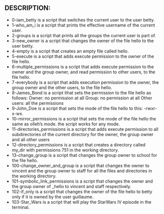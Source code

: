 DESCRIPTION:
-----------
- 0-iam_betty is a script that switches the current user to the user betty.
- 1-who_am_i is a script that prints the effective username of the current user.
- 2-groups is a script that prints all the groups the current user is part of.
- 3-new_owner is a script that changes the owner of the file hello to the user betty.
- 4-empty is a script that creates an empty file called hello.
- 5-execute is a script that adds execute permission to the owner of the file hello.
- 6-multiple_permissions is a script that adds execute permission to the owner and the group owner, and read permission to other users, to the file hello.
- 7-everybody is a script that adds execution permission to the owner, the group owner and the other users, to the file hello.
- 8-James_Bond is a script ithat sets the permission to the file hello as follows:
    Owner: no permission at all
    Group: no permission at all
    Other users: all the permissions
- 9-John_Doe is a script that sets the mode of the file hello to this: -rwxr-x-wx.
- 10-mirror_permissions is a script that sets the mode of the file hello the same as olleh’s mode. the script works for any mode.
- 11-directories_permissions is a script that adds execute permission to all subdirectories of the current directory for the owner, the group owner and all other users
- 12-directory_permissions is a script that creates a directory called my_dir with permissions 751 in the working directory.
- 13-change_group is a script that changes the group owner to school for the file hello.
- 100-change_owner_and_group is a script that changes the owner to vincent and the group owner to staff for all the files and directories in the working directory.
- 101-symbolic_link_permissions is a script that changes the owner and the group owner of _hello to vincent and staff respectively.
- 102-if_only is a script that changes the owner of the file hello to betty only if it is owned by the user guillaume.
- 103-Star_Wars is a script that will play the StarWars IV episode in the terminal.
